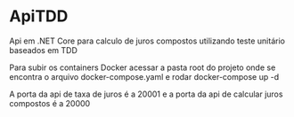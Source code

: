 # ApiTDD
Api em .NET Core para calculo de juros compostos utilizando teste unitário baseados em TDD

Para subir os containers Docker acessar a pasta root do projeto onde se encontra o arquivo docker-compose.yaml e rodar docker-compose up -d

A porta da api de taxa de juros é a 20001 e a porta da api de calcular juros compostos é a 20000
